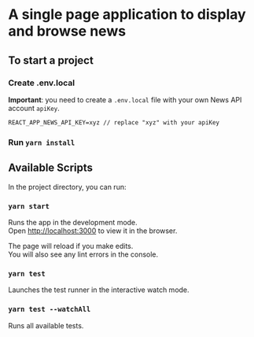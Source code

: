 # A single page application to display and browse news

## To start a project

### Create .env.local
**Important**: you need to create a `.env.local` file with your own News API account `apiKey`.
```
REACT_APP_NEWS_API_KEY=xyz // replace "xyz" with your apiKey
```

### Run `yarn install`

## Available Scripts

In the project directory, you can run:

### `yarn start`

Runs the app in the development mode.\
Open [http://localhost:3000](http://localhost:3000) to view it in the browser.

The page will reload if you make edits.\
You will also see any lint errors in the console.

### `yarn test`

Launches the test runner in the interactive watch mode.

### `yarn test --watchAll`

Runs all available tests.

